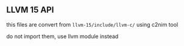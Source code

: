## LLVM 15 API

this files are convert from `llvm-15/include/llvm-c/` using c2nim tool

do not import them, use llvm module instead

